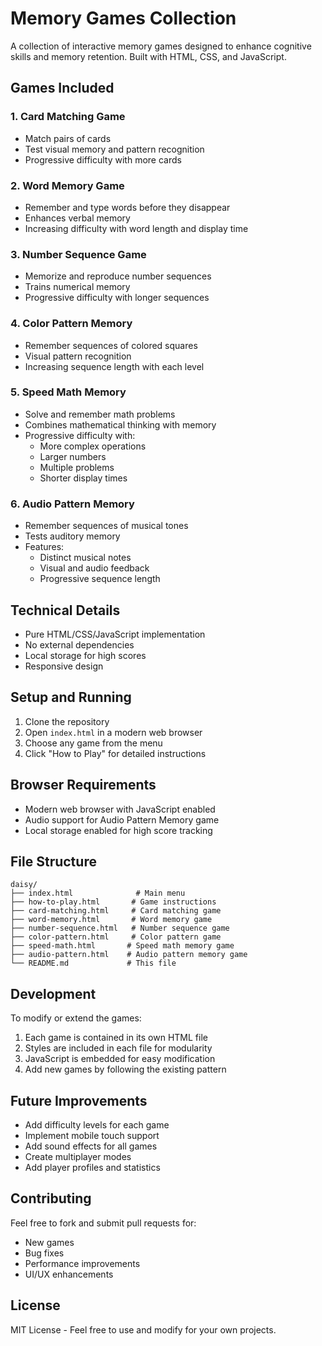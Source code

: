 # Memory Games Collection

A collection of interactive memory games designed to enhance cognitive skills and memory retention. Built with HTML, CSS, and JavaScript.

## Games Included

### 1. Card Matching Game
- Match pairs of cards
- Test visual memory and pattern recognition
- Progressive difficulty with more cards

### 2. Word Memory Game
- Remember and type words before they disappear
- Enhances verbal memory
- Increasing difficulty with word length and display time

### 3. Number Sequence Game
- Memorize and reproduce number sequences
- Trains numerical memory
- Progressive difficulty with longer sequences

### 4. Color Pattern Memory
- Remember sequences of colored squares
- Visual pattern recognition
- Increasing sequence length with each level

### 5. Speed Math Memory
- Solve and remember math problems
- Combines mathematical thinking with memory
- Progressive difficulty with:
  - More complex operations
  - Larger numbers
  - Multiple problems
  - Shorter display times

### 6. Audio Pattern Memory
- Remember sequences of musical tones
- Tests auditory memory
- Features:
  - Distinct musical notes
  - Visual and audio feedback
  - Progressive sequence length

## Technical Details

- Pure HTML/CSS/JavaScript implementation
- No external dependencies
- Local storage for high scores
- Responsive design

## Setup and Running

1. Clone the repository
2. Open `index.html` in a modern web browser
3. Choose any game from the menu
4. Click "How to Play" for detailed instructions

## Browser Requirements

- Modern web browser with JavaScript enabled
- Audio support for Audio Pattern Memory game
- Local storage enabled for high score tracking

## File Structure

```
daisy/
├── index.html              # Main menu
├── how-to-play.html       # Game instructions
├── card-matching.html     # Card matching game
├── word-memory.html       # Word memory game
├── number-sequence.html   # Number sequence game
├── color-pattern.html     # Color pattern game
├── speed-math.html       # Speed math memory game
├── audio-pattern.html    # Audio pattern memory game
└── README.md             # This file
```

## Development

To modify or extend the games:
1. Each game is contained in its own HTML file
2. Styles are included in each file for modularity
3. JavaScript is embedded for easy modification
4. Add new games by following the existing pattern

## Future Improvements

- Add difficulty levels for each game
- Implement mobile touch support
- Add sound effects for all games
- Create multiplayer modes
- Add player profiles and statistics

## Contributing

Feel free to fork and submit pull requests for:
- New games
- Bug fixes
- Performance improvements
- UI/UX enhancements

## License

MIT License - Feel free to use and modify for your own projects.